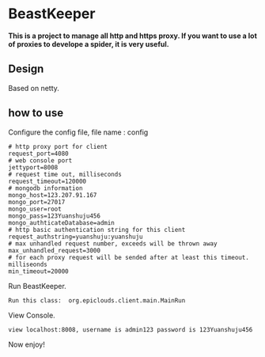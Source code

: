 # BeastKeeper
**This is a project to manage all http and https proxy. If you want to use a lot of proxies to develope a spider, it is very useful.**

## Design
Based on netty.

## how to use
Configure the config file, file name : config
    
    # http proxy port for client
    request_port=4080
    # web console port
    jettyport=8008
    # request time out, milliseconds
    request_timeout=120000
    # mongodb information
    mongo_host=123.207.91.167
    mongo_port=27017
    mongo_user=root
    mongo_pass=123Yuanshuju456
    mongo_authticateDatabase=admin
    # http basic authentication string for this client
    request_authstring=yuanshuju:yuanshuju
    # max unhandled request number, exceeds will be thrown away 
    max_unhandled_request=3000
    # for each proxy request will be sended after at least this timeout. milliseonds
    min_timeout=20000
    
Run BeastKeeper.
  
    Run this class:  org.epiclouds.client.main.MainRun
    
View Console.
    
    view localhost:8008, username is admin123 password is 123Yuanshuju456

Now enjoy!
